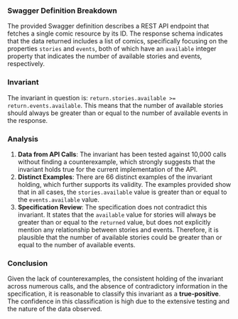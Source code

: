 ### Swagger Definition Breakdown
The provided Swagger definition describes a REST API endpoint that fetches a single comic resource by its ID. The response schema indicates that the data returned includes a list of comics, specifically focusing on the properties `stories` and `events`, both of which have an `available` integer property that indicates the number of available stories and events, respectively.

### Invariant
The invariant in question is: `return.stories.available >= return.events.available`. This means that the number of available stories should always be greater than or equal to the number of available events in the response.

### Analysis
1. **Data from API Calls**: The invariant has been tested against 10,000 calls without finding a counterexample, which strongly suggests that the invariant holds true for the current implementation of the API.
2. **Distinct Examples**: There are 66 distinct examples of the invariant holding, which further supports its validity. The examples provided show that in all cases, the `stories.available` value is greater than or equal to the `events.available` value.
3. **Specification Review**: The specification does not contradict this invariant. It states that the `available` value for stories will always be greater than or equal to the `returned` value, but does not explicitly mention any relationship between stories and events. Therefore, it is plausible that the number of available stories could be greater than or equal to the number of available events.

### Conclusion
Given the lack of counterexamples, the consistent holding of the invariant across numerous calls, and the absence of contradictory information in the specification, it is reasonable to classify this invariant as a **true-positive**. The confidence in this classification is high due to the extensive testing and the nature of the data observed.
